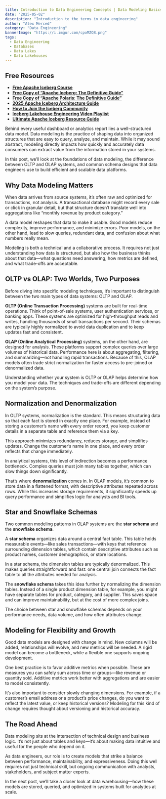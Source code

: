```yaml
---
title: Introduction to Data Engineering Concepts | Data Modeling Basics
date: "2025-05-02"
description: "Introduction to the terms in data engineering"
author: "Alex Merced"
category: "Data Engineering"
bannerImage: "https://i.imgur.com/cpoMZQ8.png"
tags:
  - Data Engineering
  - Databases
  - Data Lakes
  - Data Lakehouses
---
```


## Free Resources  
- **[Free Apache Iceberg Course](https://hello.dremio.com/webcast-an-apache-iceberg-lakehouse-crash-course-reg.html?utm_source=ev_external_blog&utm_medium=influencer&utm_campaign=intro_to_de&utm_content=alexmerced&utm_term=external_blog)**  
- **[Free Copy of “Apache Iceberg: The Definitive Guide”](https://hello.dremio.com/wp-apache-iceberg-the-definitive-guide-reg.html?utm_source=ev_external_blog&utm_medium=influencer&utm_campaign=intro_to_de&utm_content=alexmerced&utm_term=external_blog)**  
- **[Free Copy of “Apache Polaris: The Definitive Guide”](https://hello.dremio.com/wp-apache-polaris-guide-reg.html?utm_source=ev_external_blog&utm_medium=influencer&utm_campaign=intro_to_de&utm_content=alexmerced&utm_term=external_blog)**  
- **[2025 Apache Iceberg Architecture Guide](https://medium.com/data-engineering-with-dremio/2025-guide-to-architecting-an-iceberg-lakehouse-9b19ed42c9de)**  
- **[How to Join the Iceberg Community](https://medium.alexmerced.blog/guide-to-finding-apache-iceberg-events-near-you-and-being-part-of-the-greater-iceberg-community-0c38ae785ddb)**  
- **[Iceberg Lakehouse Engineering Video Playlist](https://youtube.com/playlist?list=PLsLAVBjQJO0p0Yq1fLkoHvt2lEJj5pcYe&si=WTSnqjXZv6Glkc3y)**  
- **[Ultimate Apache Iceberg Resource Guide](https://medium.com/data-engineering-with-dremio/ultimate-directory-of-apache-iceberg-resources-e3e02efac62e)** 

Behind every useful dashboard or analytics report lies a well-structured data model. Data modeling is the practice of shaping data into organized structures that are easy to query, analyze, and maintain. While it may sound abstract, modeling directly impacts how quickly and accurately data consumers can extract value from the information stored in your systems.

In this post, we’ll look at the foundations of data modeling, the difference between OLTP and OLAP systems, and common schema designs that data engineers use to build efficient and scalable data platforms.

## Why Data Modeling Matters

When data arrives from source systems, it’s often raw and optimized for transactions, not analysis. A transactional database might record every sale or click in granular detail, but that structure doesn’t translate well into aggregations like “monthly revenue by product category.”

A data model reshapes that data to make it usable. Good models reduce complexity, improve performance, and minimize errors. Poor models, on the other hand, lead to slow queries, redundant data, and confusion about what numbers really mean.

Modeling is both a technical and a collaborative process. It requires not just understanding how data is structured, but also how the business thinks about that data—what questions need answering, how metrics are defined, and what trade-offs are acceptable.

## OLTP vs OLAP: Two Worlds, Two Purposes

Before diving into specific modeling techniques, it’s important to distinguish between the two main types of data systems: OLTP and OLAP.

**OLTP (Online Transaction Processing)** systems are built for real-time operations. Think of point-of-sale systems, user authentication services, or banking apps. These systems are optimized for high-throughput reads and writes, handling thousands of small transactions per second. Their schemas are typically highly normalized to avoid data duplication and to keep updates fast and consistent.

**OLAP (Online Analytical Processing)** systems, on the other hand, are designed for analysis. These platforms support complex queries over large volumes of historical data. Performance here is about aggregating, filtering, and summarizing—not handling rapid transactions. Because of this, OLAP models often trade strict normalization for faster access to pre-joined or denormalized data.

Understanding whether your system is OLTP or OLAP helps determine how you model your data. The techniques and trade-offs are different depending on the system’s purpose.

## Normalization and Denormalization

In OLTP systems, normalization is the standard. This means structuring data so that each fact is stored in exactly one place. For example, instead of storing a customer’s name with every order record, you keep customer details in a separate table and reference them via a key.

This approach minimizes redundancy, reduces storage, and simplifies updates. Change the customer’s name in one place, and every order reflects that change immediately.

In analytical systems, this level of indirection becomes a performance bottleneck. Complex queries must join many tables together, which can slow things down significantly.

That’s where **denormalization** comes in. In OLAP models, it’s common to store data in a flattened format, with descriptive attributes repeated across rows. While this increases storage requirements, it significantly speeds up query performance and simplifies logic for analysts and BI tools.

## Star and Snowflake Schemas

Two common modeling patterns in OLAP systems are the **star schema** and the **snowflake schema**.

A **star schema** organizes data around a central fact table. This table holds measurable events—like sales transactions—with keys that reference surrounding dimension tables, which contain descriptive attributes such as product names, customer demographics, or store locations.

In a star schema, the dimension tables are typically denormalized. This makes queries straightforward and fast: one central join connects the fact table to all the attributes needed for analysis.

The **snowflake schema** takes this idea further by normalizing the dimension tables. Instead of a single product dimension table, for example, you might have separate tables for product, category, and supplier. This saves space and can improve maintainability, but at the cost of more complex joins.

The choice between star and snowflake schemas depends on your performance needs, data volume, and how often attributes change.

## Modeling for Flexibility and Growth

Good data models are designed with change in mind. New columns will be added, relationships will evolve, and new metrics will be needed. A rigid model can become a bottleneck, while a flexible one supports ongoing development.

One best practice is to favor additive metrics when possible. These are measures you can safely sum across time or groups—like revenue or quantity sold. Additive metrics work better with aggregations and are easier to model consistently.

It’s also important to consider slowly changing dimensions. For example, if a customer’s email address or a product’s price changes, do you want to reflect the latest value, or keep historical versions? Modeling for this kind of change requires thought about versioning and historical accuracy.

## The Road Ahead

Data modeling sits at the intersection of technical design and business logic. It’s not just about tables and keys—it’s about making data intuitive and useful for the people who depend on it.

As data engineers, our role is to create models that strike a balance between performance, maintainability, and expressiveness. Doing this well requires not just technical skill, but ongoing communication with analysts, stakeholders, and subject matter experts.

In the next post, we’ll take a closer look at data warehousing—how these models are stored, queried, and optimized in systems built for analytics at scale.
